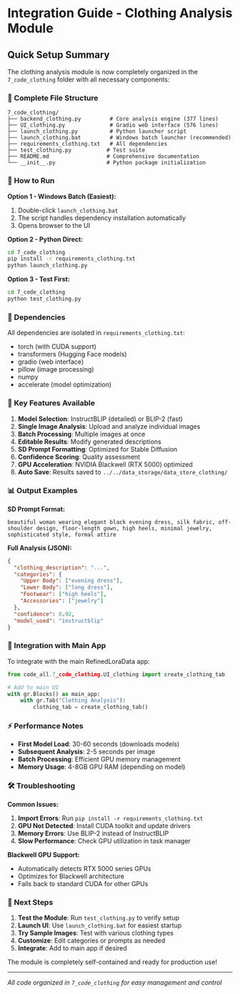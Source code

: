 # Integration Guide - Clothing Analysis Module

## Quick Setup Summary

The clothing analysis module is now completely organized in the `7_code_clothing` folder with all necessary components:

### 📁 Complete File Structure
```
7_code_clothing/
├── backend_clothing.py         # Core analysis engine (377 lines)
├── UI_clothing.py              # Gradio web interface (576 lines)
├── launch_clothing.py          # Python launcher script
├── launch_clothing.bat         # Windows batch launcher (recommended)
├── requirements_clothing.txt   # All dependencies
├── test_clothing.py           # Test suite
├── README.md                  # Comprehensive documentation
└── __init__.py                # Python package initialization
```

### 🚀 How to Run

**Option 1 - Windows Batch (Easiest):**
1. Double-click `launch_clothing.bat`
2. The script handles dependency installation automatically
3. Opens browser to the UI

**Option 2 - Python Direct:**
```bash
cd 7_code_clothing
pip install -r requirements_clothing.txt
python launch_clothing.py
```

**Option 3 - Test First:**
```bash
cd 7_code_clothing
python test_clothing.py
```

### 🔧 Dependencies
All dependencies are isolated in `requirements_clothing.txt`:
- torch (with CUDA support)
- transformers (Hugging Face models)
- gradio (web interface)
- pillow (image processing)
- numpy
- accelerate (model optimization)

### 🎯 Key Features Available
1. **Model Selection**: InstructBLIP (detailed) or BLIP-2 (fast)
2. **Single Image Analysis**: Upload and analyze individual images
3. **Batch Processing**: Multiple images at once
4. **Editable Results**: Modify generated descriptions
5. **SD Prompt Formatting**: Optimized for Stable Diffusion
6. **Confidence Scoring**: Quality assessment
7. **GPU Acceleration**: NVIDIA Blackwell (RTX 5000) optimized
8. **Auto Save**: Results saved to `../../data_storage/data_store_clothing/`

### 📊 Output Examples

**SD Prompt Format:**
```
beautiful woman wearing elegant black evening dress, silk fabric, off-shoulder design, floor-length gown, high heels, minimal jewelry, sophisticated style, formal attire
```

**Full Analysis (JSON):**
```json
{
  "clothing_description": "...",
  "categories": {
    "Upper Body": ["evening dress"],
    "Lower Body": ["long dress"],
    "Footwear": ["high heels"],
    "Accessories": ["jewelry"]
  },
  "confidence": 0.92,
  "model_used": "instructblip"
}
```

### 🔗 Integration with Main App

To integrate with the main RefinedLoraData app:
```python
from code_all.7_code_clothing.UI_clothing import create_clothing_tab

# Add to main UI
with gr.Blocks() as main_app:
    with gr.Tab("Clothing Analysis"):
        clothing_tab = create_clothing_tab()
```

### ⚡ Performance Notes

- **First Model Load**: 30-60 seconds (downloads models)
- **Subsequent Analysis**: 2-5 seconds per image
- **Batch Processing**: Efficient GPU memory management
- **Memory Usage**: 4-8GB GPU RAM (depending on model)

### 🛠 Troubleshooting

**Common Issues:**
1. **Import Errors**: Run `pip install -r requirements_clothing.txt`
2. **GPU Not Detected**: Install CUDA toolkit and update drivers
3. **Memory Errors**: Use BLIP-2 instead of InstructBLIP
4. **Slow Performance**: Check GPU utilization in task manager

**Blackwell GPU Support:**
- Automatically detects RTX 5000 series GPUs
- Optimizes for Blackwell architecture
- Falls back to standard CUDA for other GPUs

### 📝 Next Steps

1. **Test the Module**: Run `test_clothing.py` to verify setup
2. **Launch UI**: Use `launch_clothing.bat` for easiest startup
3. **Try Sample Images**: Test with various clothing types
4. **Customize**: Edit categories or prompts as needed
5. **Integrate**: Add to main app if desired

The module is completely self-contained and ready for production use!

---

*All code organized in `7_code_clothing` for easy management and control*
